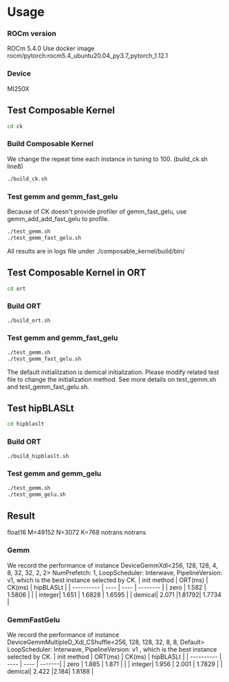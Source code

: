 # Usage
### ROCm version
ROCm 5.4.0
Use docker image rocm/pytorch:rocm5.4_ubuntu20.04_py3.7_pytorch_1.12.1 
### Device
MI250X

## Test Composable Kernel
```bash
cd ck
```

### Build Composable Kernel
We change the repeat time each instance in tuning to 100. (build_ck.sh line8)
```bash
./build_ck.sh
```

### Test gemm and gemm_fast_gelu
Because of CK doesn't provide profiler of gemm_fast_gelu, use gemm_add_add_fast_gelu to profile.

```bash
./test_gemm.sh
./test_gemm_fast_gelu.sh
```

All results are in logs file under ./composable_kernel/build/bin/

## Test Composable Kernel in ORT
```bash
cd ort
```

### Build ORT
```bash
./build_ort.sh
```

### Test gemm and gemm_fast_gelu

```bash
./test_gemm.sh
./test_gemm_fast_gelu.sh
```
The default initialilzation is demical initialization. Please modify related test file to change the initialization method. See more details on test_gemm.sh and test_gemm_fast_gelu.sh.

## Test hipBLASLt
```bash
cd hipblaslt
```

### Build ORT
```bash
./build_hipblaslt.sh
```

### Test gemm and gemm_gelu

```bash
./test_gemm.sh
./test_gemm_gelu.sh
```

## Result

float16 M=49152 N=3072 K=768 notrans notrans

### Gemm

We record the performance of instance DeviceGemmXdl<256, 128, 128, 4, 8, 32, 32, 2, 2> NumPrefetch: 1, LoopScheduler: Interwave, PipelineVersion: v1, which is the best instance selected by CK.
| init method |  ORT(ms)   | CK(ms)  | hipBLASLt |
| ---------- |  ----  | ----  | -------- |
| zero | 1.582  | 1.5806 |  |
| integer| 1.651  | 1.6828 | 1.6595 |
| demical| 2.071 |1.81792| 1.7734 |

### GemmFastGelu

We record the performance of instance DeviceGemmMultipleD_Xdl_CShuffle<256, 128, 128, 32, 8, 8, Default> LoopScheduler: Interwave, PipelineVersion: v1
, which is the best instance selected by CK.
| init method |  ORT(ms)   | CK(ms)  | hipBLASLt |
| ---------- |  ----  | ----  | -------|
| zero | 1.885  | 1.871 | |
| integer| 1.956  | 2.001 | 1.7829 |
| demical| 2.422 |2.184| 1.8188 |
